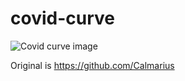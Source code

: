 # covid-curve
![Covid curve image](https://i.imgur.com/N3nmhUh.png)

Original is https://github.com/Calmarius
